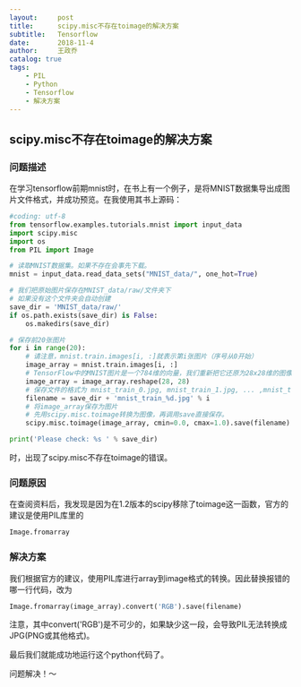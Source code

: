 ```yaml
---
layout:     post
title:      scipy.misc不存在toimage的解决方案
subtitle:   Tensorflow
date:       2018-11-4
author:     王政乔
catalog: true
tags:
    - PIL
    - Python
    - Tensorflow
    - 解决方案
---
```


## scipy.misc不存在toimage的解决方案
### 问题描述
在学习tensorflow前期mnist时，在书上有一个例子，是将MNIST数据集导出成图片文件格式，并成功预览。在我使用其书上源码：

```python
#coding: utf-8
from tensorflow.examples.tutorials.mnist import input_data
import scipy.misc
import os
from PIL import Image

# 读取MNIST数据集。如果不存在会事先下载。
mnist = input_data.read_data_sets("MNIST_data/", one_hot=True)

# 我们把原始图片保存在MNIST_data/raw/文件夹下
# 如果没有这个文件夹会自动创建
save_dir = 'MNIST_data/raw/'
if os.path.exists(save_dir) is False:
    os.makedirs(save_dir)

# 保存前20张图片
for i in range(20):
    # 请注意，mnist.train.images[i, :]就表示第i张图片（序号从0开始）
    image_array = mnist.train.images[i, :]
    # TensorFlow中的MNIST图片是一个784维的向量，我们重新把它还原为28x28维的图像。
    image_array = image_array.reshape(28, 28)
    # 保存文件的格式为 mnist_train_0.jpg, mnist_train_1.jpg, ... ,mnist_train_19.jpg
    filename = save_dir + 'mnist_train_%d.jpg' % i
    # 将image_array保存为图片
    # 先用scipy.misc.toimage转换为图像，再调用save直接保存。
    scipy.misc.toimage(image_array, cmin=0.0, cmax=1.0).save(filename)

print('Please check: %s ' % save_dir)
```

时，出现了scipy.misc不存在toimage的错误。

### 问题原因

在查阅资料后，我发现是因为在1.2版本的scipy移除了toimage这一函数，官方的建议是使用PIL库里的

```python
Image.fromarray
```

### 解决方案

我们根据官方的建议，使用PIL库进行array到image格式的转换。因此替换报错的哪一行代码，改为

```python
Image.fromarray(image_array).convert('RGB').save(filename)
```

注意，其中convert('RGB')是不可少的，如果缺少这一段，会导致PIL无法转换成JPG(PNG或其他格式)。

最后我们就能成功地运行这个python代码了。

问题解决！～